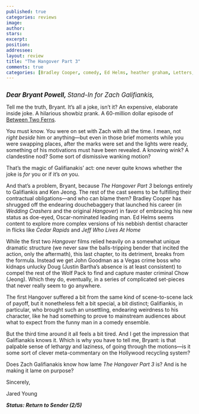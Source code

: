 ```yaml
---
published: true
categories: reviews
image:
author: 
stars: 
excerpt: 
position: 
addressee: 
layout: review
title: "The Hangover Part 3"
comments: true
categories: [Bradley Cooper, comedy, Ed Helms, heather graham, Letters, zack galifianakis]
---
```

<div><p><span class="full-image-block ssNonEditable"><a href="/letters/2013/5/24/the-hangover-part-3.html"><img src="http://static.squarespace.com/static/5005f6bcc4aa41161b33e89e/5329cf1fe4b07c068ebf74de/5329cf1fe4b07c068ebf7833/1369429274267/the-hangover-3.jpg" alt="" /></a></span></p>
<p><em><span style="font-size:120%;"><strong>Dear Bryant Powell, </strong>Stand-In for Zach Galifiankis,&nbsp;</span></em></p>
<p>Tell me the truth, Bryant. It&rsquo;s all a joke, isn&rsquo;t it? An expensive, elaborate inside joke. A hilarious showbiz prank. A 60-million dollar episode of <a href="http://www.funnyordie.com/between_two_ferns">Between Two Ferns</a>.&nbsp;</p>
<p>You must know. You were on set with Zach with all the time. I mean, not <em>right beside</em> him or anything&mdash;but even in those brief moments while you were swapping places, after the marks were set and the lights were ready, something of his motivations must have been revealed. A knowing wink? A clandestine nod? Some sort of dismissive wanking motion?&nbsp;&nbsp;</p>
<p>That&rsquo;s the magic of Galifianakis&rsquo; act: one never quite knows whether the joke is <em>for</em> you or if it&rsquo;s <em>on</em> you.&nbsp;</p>
<p>And that&rsquo;s a problem, Bryant, because <em>The</em> <em>Hangover Part 3</em> belongs entirely to Galifiankis and Ken Jeong. The rest of the cast seems to be fulfilling their contractual obligations&mdash;and who can blame them? Bradley Cooper has shrugged off the endearing douchebaggery that launched his career (in <em>Wedding Crashers</em> and the original <em>Hangover</em>) in favor of embracing his new status as doe-eyed, Oscar-nominated leading man. Ed Helms seems content to explore more complex versions of his nebbish dentist character in flicks like <em>Cedar Rapids</em> and <em>Jeff Who Lives At Home</em><em>&nbsp;</em></p>
<p>While the first two <em>Hangover </em>films relied heavily on a somewhat unique dramatic structure (we never saw the balls-tripping bender that incited the action, only the aftermath), this last chapter, to its detriment, breaks from the formula. Instead we get John Goodman as a Vegas crime boss who kidnaps unlucky Doug (Justin Bartha&rsquo;s absence is at least consistent) to compel the rest of the Wolf Pack to find and capture master criminal Chow (Jeong). Which they do, eventually, in a series of complicated set-pieces that never really seem to go anywhere. &nbsp;&nbsp;</p>
<p>The first Hangover suffered a bit from the same kind of scene-to-scene lack of payoff, but it nonetheless felt a bit special, a bit distinct; Galifiankis, in particular, who brought such an unsettling, endearing weirdness to his character, like he had something to prove to mainstream audiences about what to expect from the funny man in a comedy ensemble.</p>
<p>But the third time around it all feels a bit tired. And I get the impression that Galifianakis knows it. Which is why you have to tell me, Bryant: is that palpable sense of lethargy and laziness, of going through the motions&mdash;is it some sort of clever meta-commentary on the Hollywood recycling system?</p>
<p>Does Zach Galifianakis know how lame <em>The Hangover Part 3</em> is? And is he making it lame on purpose?</p>
<p>Sincerely,</p>
<p>Jared Young</p>
<p><strong><em>Status: Return to Sender (2/5)</em></strong></p></div>
